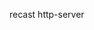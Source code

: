 <!--
 * @Author: 吴玉荣
 * @LastEditors: 吴玉荣
 * @Date: 2022-01-20 16:18:07
 * @LastEditTime: 2022-01-20 16:18:08
 * @info: 描述
-->
recast 
http-server